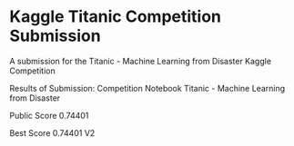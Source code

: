 # Kaggle Titanic Competition Submission
A submission for the Titanic - Machine Learning from Disaster Kaggle Competition

Results of Submission:
Competition Notebook
Titanic - Machine Learning from Disaster

Public Score
0.74401

Best Score
0.74401 V2
